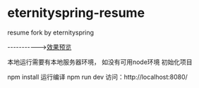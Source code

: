 # eternityspring-resume
resume fork by eternityspring

----------->[效果预览](https://fairyly.github.io/eternityspring-resume/)

本地运行需要有本地服务器环境，
如没有可用node环境
初始化项目
>
npm install
运行编译
npm run dev
访问：http://localhost:8080/
